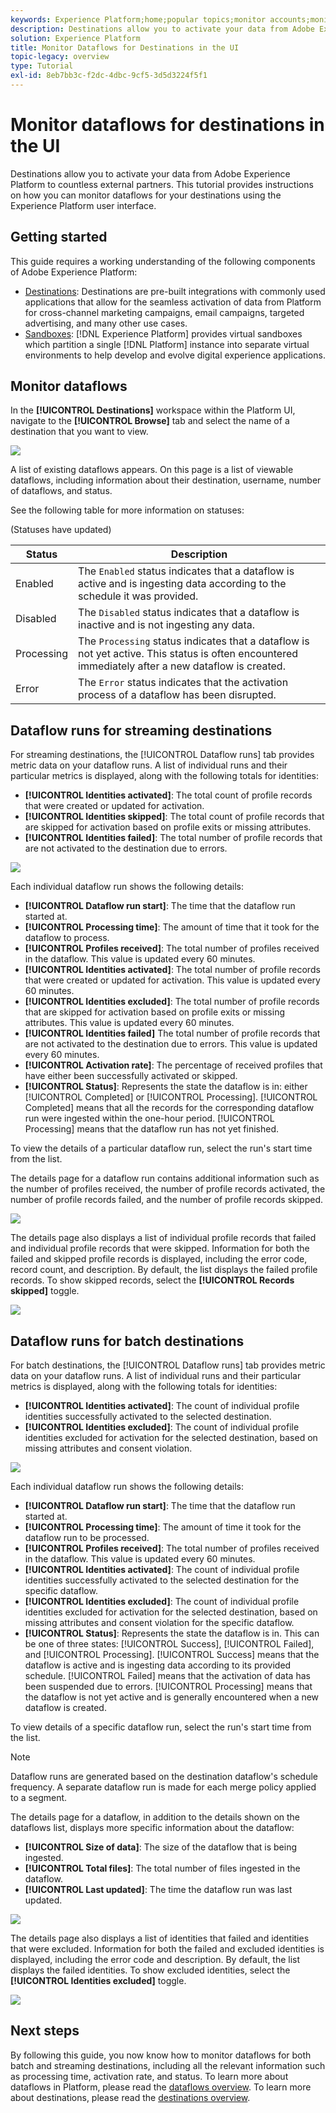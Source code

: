 ```yaml
---
keywords: Experience Platform;home;popular topics;monitor accounts;monitor dataflows;dataflows;destinations
description: Destinations allow you to activate your data from Adobe Experience Platform to countless external partners. This tutorial provides instructions on how you can monitor dataflows for your destinations using the Experience Platform user interface.
solution: Experience Platform
title: Monitor Dataflows for Destinations in the UI
topic-legacy: overview
type: Tutorial
exl-id: 8eb7bb3c-f2dc-4dbc-9cf5-3d5d3224f5f1
---
```

# Monitor dataflows for destinations in the UI

Destinations allow you to activate your data from Adobe Experience Platform to countless external partners. This tutorial provides instructions on how you can monitor dataflows for your destinations using the Experience Platform user interface.

## Getting started

This guide requires a working understanding of the following components of Adobe Experience Platform:

- [Destinations](../../destinations/home.md): Destinations are pre-built integrations with commonly used applications that allow for the seamless activation of data from Platform for cross-channel marketing campaigns, email campaigns, targeted advertising, and many other use cases.
- [Sandboxes](../../sandboxes/home.md): [!DNL Experience Platform] provides virtual sandboxes which partition a single [!DNL Platform] instance into separate virtual environments to help develop and evolve digital experience applications.

## Monitor dataflows

In the **[!UICONTROL Destinations]** workspace within the Platform UI, navigate to the **[!UICONTROL Browse]** tab and select the name of a destination that you want to view.

![](../assets/ui/monitor-destinations/select-destination.png)

A list of existing dataflows appears. On this page is a list of viewable dataflows, including information about their destination, username, number of dataflows, and status.

See the following table for more information on statuses:

(Statuses have updated)

| Status | Description |
| ------ | ----------- |
| Enabled | The `Enabled` status indicates that a dataflow is active and is ingesting data according to the schedule it was provided. |
| Disabled | The `Disabled` status indicates that a dataflow is inactive and is not ingesting any data. |
| Processing | The `Processing` status indicates that a dataflow is not yet active. This status is often encountered immediately after a new dataflow is created. |
| Error | The `Error` status indicates that the activation process of a dataflow has been disrupted. |

## Dataflow runs for streaming destinations

For streaming destinations, the [!UICONTROL Dataflow runs] tab provides metric data on your dataflow runs. A list of individual runs and their particular metrics is displayed, along with the following totals for identities:

- **[!UICONTROL Identities activated]**: The total count of profile records that were created or updated for activation.
- **[!UICONTROL Identities skipped]**:  The total count of profile records that are skipped for activation based on profile exits or missing attributes.
- **[!UICONTROL Identities failed]**: The total number of profile records that are not activated to the destination due to errors.

![](../assets/ui/monitor-destinations/dataflow-runs-stream.png)

Each individual dataflow run shows the following details:

- **[!UICONTROL Dataflow run start]**: The time that the dataflow run started at.
- **[!UICONTROL Processing time]**: The amount of time that it took for the dataflow to process.
- **[!UICONTROL Profiles received]**: The total number of profiles received in the dataflow. This value is updated every 60 minutes.
- **[!UICONTROL Identities activated]**: The total number of profile records that were created or updated for activation. This value is updated every 60 minutes.
- **[!UICONTROL Identities excluded]**: The total number of profile records that are skipped for activation based on profile exits or missing attributes. This value is updated every 60 minutes.
- **[!UICONTROL Identities failed]** The total number of profile records that are not activated to the destination due to errors. This value is updated every 60 minutes.
- **[!UICONTROL Activation rate]**: The percentage of received profiles that have either been successfully activated or skipped.
- **[!UICONTROL Status]**: Represents the state the dataflow is in: either [!UICONTROL Completed] or [!UICONTROL Processing]. [!UICONTROL Completed] means that all the records for the corresponding dataflow run were ingested within the one-hour period. [!UICONTROL Processing] means that the dataflow run has not yet finished.

To view the details of a particular dataflow run, select the run's start time from the list. 

The details page for a dataflow run contains additional information such as the number of profiles received, the number of profile records activated, the number of profile records failed, and the number of profile records skipped.

![](../assets/ui/monitor-destinations/dataflow-details-stream.png)

The details page also displays a list of individual profile records that failed and individual profile records that were skipped. Information for both the failed and skipped profile records is displayed, including the error code, record count, and description. By default, the list displays the failed profile records. To show skipped records, select the **[!UICONTROL Records skipped]** toggle.

![](../assets/ui/monitor-destinations/dataflow-records-stream.png)

## Dataflow runs for batch destinations

For batch destinations, the [!UICONTROL Dataflow runs] tab provides metric data on your dataflow runs. A list of individual runs and their particular metrics is displayed, along with the following totals for identities:

- **[!UICONTROL Identities activated]**: The count of individual profile identities successfully activated to the selected destination.
- **[!UICONTROL Identities excluded]**: The count of individual profile identities excluded for activation for the selected destination, based on missing attributes and consent violation.

![](../assets/ui/monitor-destinations/dataflow-runs-batch.png)

Each individual dataflow run shows the following details:

- **[!UICONTROL Dataflow run start]**: The time that the dataflow run started at.
- **[!UICONTROL Processing time]**: The amount of time it took for the dataflow run to be processed.
- **[!UICONTROL Profiles received]**: The total number of profiles received in the dataflow. This value is updated every 60 minutes.
- **[!UICONTROL Identities activated]**: The count of individual profile identities successfully activated to the selected destination for the specific dataflow.
- **[!UICONTROL Identities excluded]**: The count of individual profile identities excluded for activation for the selected destination, based on missing attributes and consent violation for the specific dataflow.
- **[!UICONTROL Status]**: Represents the state the dataflow is in. This can be one of three states: [!UICONTROL Success], [!UICONTROL Failed], and [!UICONTROL Processing]. [!UICONTROL Success] means that the dataflow is active and is ingesting data according to its provided schedule. [!UICONTROL Failed] means that the activation of data has been suspended due to errors. [!UICONTROL Processing] means that the dataflow is not yet active and is generally encountered when a new dataflow is created.

To view details of a specific dataflow run, select the run's start time from the list. 

>[!NOTE]
>
>Dataflow runs are generated based on the destination dataflow's schedule frequency. A separate dataflow run is made for each merge policy applied to a segment.

The details page for a dataflow, in addition to the details shown on the dataflows list, displays more specific information about the dataflow:

- **[!UICONTROL Size of data]**: The size of the dataflow that is being ingested.
- **[!UICONTROL Total files]**: The total number of files ingested in the dataflow.
- **[!UICONTROL Last updated]**: The time the dataflow run was last updated.

![](../assets/ui/monitor-destinations/dataflow-batch.png)

The details page also displays a list of identities that failed and identities that were excluded. Information for both the failed and excluded identities is displayed, including the error code and description. By default, the list displays the failed identities. To show excluded identities, select the **[!UICONTROL Identities excluded]** toggle.

![](../assets/ui/monitor-destinations/dataflow-records-batch.png)


## Next steps

By following this guide, you now know how to monitor dataflows for both batch and streaming destinations, including all the relevant information such as processing time, activation rate, and status. To learn more about dataflows in Platform, please read the [dataflows overview](../home.md). To learn more about destinations, please read the [destinations overview](../../destinations/home.md).
